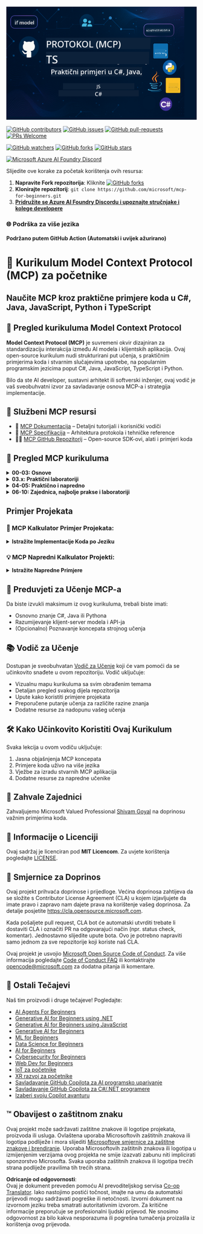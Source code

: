 <!--
CO_OP_TRANSLATOR_METADATA:
{
  "original_hash": "a94f85d76c34db9e2230c3d70787d320",
  "translation_date": "2025-06-27T15:23:45+00:00",
  "source_file": "README.md",
  "language_code": "hr"
}
-->
![MCP-for-beginners](../../translated_images/mcp-beginners.2ce2b317996369ff66c5b72e25eff9d4288ab2741fc70c0b4e523d1ae1e249fd.hr.png) 

[![GitHub contributors](https://img.shields.io/github/contributors/microsoft/mcp-for-beginners.svg)](https://GitHub.com/microsoft/mcp-for-beginners/graphs/contributors)
[![GitHub issues](https://img.shields.io/github/issues/microsoft/mcp-for-beginners.svg)](https://GitHub.com/microsoft/mcp-for-beginners/issues)
[![GitHub pull-requests](https://img.shields.io/github/issues-pr/microsoft/mcp-for-beginners.svg)](https://GitHub.com/microsoft/mcp-for-beginners/pulls)
[![PRs Welcome](https://img.shields.io/badge/PRs-welcome-brightgreen.svg?style=flat-square)](http://makeapullrequest.com)

[![GitHub watchers](https://img.shields.io/github/watchers/microsoft/mcp-for-beginners.svg?style=social&label=Watch)](https://GitHub.com/microsoft/mcp-for-beginners/watchers)
[![GitHub forks](https://img.shields.io/github/forks/microsoft/mcp-for-beginners.svg?style=social&label=Fork)](https://GitHub.com/microsoft/mcp-for-beginners/fork)
[![GitHub stars](https://img.shields.io/github/stars/microsoft/mcp-for-beginners?style=social&label=Star)](https://GitHub.com/microsoft/mcp-for-beginners/stargazers)


[![Microsoft Azure AI Foundry Discord](https://dcbadge.vercel.app/api/server/ByRwuEEgH4)](https://discord.com/invite/ByRwuEEgH4)


Slijedite ove korake za početak korištenja ovih resursa:
1. **Napravite Fork repozitorija**: Kliknite [![GitHub forks](https://img.shields.io/github/forks/microsoft/mcp-for-beginners.svg?style=social&label=Fork)](https://GitHub.com/microsoft/mcp-for-beginners/fork)
2. **Klonirajte repozitorij**:   `git clone https://github.com/microsoft/mcp-for-beginners.git`
3. [**Pridružite se Azure AI Foundry Discordu i upoznajte stručnjake i kolege developere**](https://discord.com/invite/ByRwuEEgH4)


### 🌐 Podrška za više jezika

#### Podržano putem GitHub Action (Automatski i uvijek ažurirano)

# 🚀 Kurikulum Model Context Protocol (MCP) za početnike

## **Naučite MCP kroz praktične primjere koda u C#, Java, JavaScript, Python i TypeScript**

## 🧠 Pregled kurikuluma Model Context Protocol

**Model Context Protocol (MCP)** je suvremeni okvir dizajniran za standardizaciju interakcija između AI modela i klijentskih aplikacija. Ovaj open-source kurikulum nudi strukturirani put učenja, s praktičnim primjerima koda i stvarnim slučajevima upotrebe, na popularnim programskim jezicima poput C#, Java, JavaScript, TypeScript i Python.

Bilo da ste AI developer, sustavni arhitekt ili softverski inženjer, ovaj vodič je vaš sveobuhvatni izvor za savladavanje osnova MCP-a i strategija implementacije.

## 🔗 Službeni MCP resursi

- 📘 [MCP Dokumentacija](https://modelcontextprotocol.io/) – Detaljni tutorijali i korisnički vodiči  
- 📜 [MCP Specifikacija](https://spec.modelcontextprotocol.io/) – Arhitektura protokola i tehničke reference  
- 🧑‍💻 [MCP GitHub Repozitorij](https://github.com/modelcontextprotocol) – Open-source SDK-ovi, alati i primjeri koda  

## 🧭 Pregled MCP kurikuluma

<details>
  <summary><strong>00-03: Osnove</strong></summary>

- **00. Uvod u MCP**  
  Pregled Model Context Protocola i njegova važnost u AI procesima. [Pročitaj više](./00-Introduction/README.md)
- **01. Objašnjenje osnovnih pojmova**  
  Dubinska analiza ključnih pojmova MCP-a. [Pročitaj više](./01-CoreConcepts/README.md)
- **02. Sigurnost u MCP-u**  
  Sigurnosne prijetnje i najbolje prakse. [Pročitaj više](./02-Security/README.md)
- **03. Početak rada s MCP-om**  
  Postavljanje okruženja, osnovni serveri/klijenti, integracija. [Pročitaj više](./03-GettingStarted/README.md)
</details>

<details>
  <summary><strong>03.x: Praktični laboratoriji</strong></summary>

- **3.1. Prvi server** – [Vodič](./03-GettingStarted/01-first-server/README.md)
- **3.2. Prvi klijent** – [Vodič](./03-GettingStarted/02-client/README.md)
- **3.3. Klijent s LLM-om** – [Vodič](./03-GettingStarted/03-llm-client/README.md)
- **3.4. Korištenje servera u Visual Studio Codeu** – [Vodič](./03-GettingStarted/04-vscode/README.md)
- **3.5. Kreiranje servera koristeći SSE** – [Vodič](./03-GettingStarted/05-sse-server/README.md)
- **3.6. HTTP Streaming** – [Vodič](./03-GettingStarted/06-http-streaming/README.md)
- **3.7. Korištenje AI Toolkit-a** – [Vodič](./03-GettingStarted/07-aitk/README.md)
- **3.8. Testiranje vašeg servera** – [Vodič](./03-GettingStarted/08-testing/README.md)
- **3.9. Deploy vašeg servera** – [Vodič](./03-GettingStarted/09-deployment/README.md)
</details>

<details>
  <summary><strong>04-05: Praktično i napredno</strong></summary>

- **04. Praktična implementacija**  
  SDK-ovi, debugiranje, testiranje, ponovno upotrebljivi predlošci promptova. [Pročitaj više](./04-PracticalImplementation/README.md)
- **05. Napredne teme u MCP-u**  
  Multimodalni AI, skaliranje, enterprise upotreba. [Pročitaj više](./05-AdvancedTopics/README.md)
- **5.1. MCP integracija s Azureom** – [Vodič](./05-AdvancedTopics/mcp-integration/README.md)
- **5.2. Multimodalnost** – [Vodič](./05-AdvancedTopics/mcp-multi-modality/README.md)
- **5.3. MCP OAuth2 demo** – [Vodič](./05-AdvancedTopics/mcp-oauth2-demo/README.md)
- **5.4. Root Contexts** – [Vodič](./05-AdvancedTopics/mcp-root-contexts/README.md)
- **5.5. Routing** – [Vodič](./05-AdvancedTopics/mcp-routing/README.md)
- **5.6. Sampling** – [Vodič](./05-AdvancedTopics/mcp-sampling/README.md)
- **5.7. Skaliranje** – [Vodič](./05-AdvancedTopics/mcp-scaling/README.md)
- **5.8. Sigurnost** – [Vodič](./05-AdvancedTopics/mcp-security/README.md)
- **5.9. Web Search MCP** – [Vodič](./05-AdvancedTopics/web-search-mcp/README.md)
- **5.10. Realtime Streaming** – [Vodič](./05-AdvancedTopics/mcp-realtimestreaming/README.md)
- **5.11. Realtime Web Search** – [Vodič](./05-AdvancedTopics/mcp-realtimesearch/README.md)
- **5.12. Entra ID autentikacija za Model Context Protocol servere** – [Vodič](./05-AdvancedTopics/mcp-security-entra/README.md)
</details>

<details>
  <summary><strong>06-10: Zajednica, najbolje prakse i laboratoriji</strong></summary>
- **06. Doprinosi Zajednice** – [Vodič](./06-CommunityContributions/README.md)
- **07. Uvidi iz Rane Primjene** – [Vodič](./07-LessonsFromEarlyAdoption/README.md)
- **08. Najbolje Prakse za MCP** – [Vodič](./08-BestPractices/README.md)
- **09. MCP Studije Slučaja** – [Vodič](./09-CaseStudy/README.md)
- **10. Optimizacija AI Radnih Tokova: Izrada MCP Servera s AI Toolkitom** – [Hands On Lab](./10-StreamliningAIWorkflowsBuildingAnMCPServerWithAIToolkit/README.md)
</details>

## Primjer Projekata

### 🧮 MCP Kalkulator Primjer Projekata:
<details>
  <summary><strong>Istražite Implementacije Koda po Jeziku</strong></summary>

  - [C# MCP Server Primjer](./03-GettingStarted/samples/csharp/README.md)
  - [Java MCP Kalkulator](./03-GettingStarted/samples/java/calculator/README.md)
  - [JavaScript MCP Demo](./03-GettingStarted/samples/javascript/README.md)
  - [Python MCP Server](../../03-GettingStarted/samples/python/mcp_calculator_server.py)
  - [TypeScript MCP Primjer](./03-GettingStarted/samples/typescript/README.md)

</details>

### 💡 MCP Napredni Kalkulator Projekti:
<details>
  <summary><strong>Istražite Napredne Primjere</strong></summary>

  - [Napredni C# Primjer](./04-PracticalImplementation/samples/csharp/README.md)
  - [Java Primjer Container Aplikacije](./04-PracticalImplementation/samples/java/containerapp/README.md)
  - [JavaScript Napredni Primjer](./04-PracticalImplementation/samples/javascript/README.md)
  - [Python Složena Implementacija](../../04-PracticalImplementation/samples/python/mcp_sample.py)
  - [TypeScript Container Primjer](./04-PracticalImplementation/samples/typescript/README.md)

</details>


## 🎯 Preduvjeti za Učenje MCP-a

Da biste izvukli maksimum iz ovog kurikuluma, trebali biste imati:

- Osnovno znanje C#, Java ili Pythona  
- Razumijevanje klijent-server modela i API-ja  
- (Opcionalno) Poznavanje koncepata strojnog učenja  

## 📚 Vodič za Učenje

Dostupan je sveobuhvatan [Vodič za Učenje](./study_guide.md) koji će vam pomoći da se učinkovito snađete u ovom repozitoriju. Vodič uključuje:

- Vizualnu mapu kurikuluma sa svim obrađenim temama  
- Detaljan pregled svakog dijela repozitorija  
- Upute kako koristiti primjere projekata  
- Preporučene putanje učenja za različite razine znanja  
- Dodatne resurse za nadopunu vašeg učenja  

## 🛠️ Kako Učinkovito Koristiti Ovaj Kurikulum

Svaka lekcija u ovom vodiču uključuje:

1. Jasna objašnjenja MCP koncepata  
2. Primjere koda uživo na više jezika  
3. Vježbe za izradu stvarnih MCP aplikacija  
4. Dodatne resurse za napredne učenike  


## 🌟 Zahvale Zajednici

Zahvaljujemo Microsoft Valued Professional [Shivam Goyal](https://www.linkedin.com/in/shivam2003/) na doprinosu važnim primjerima koda.

## 📜 Informacije o Licenciji

Ovaj sadržaj je licenciran pod **MIT Licencom**. Za uvjete korištenja pogledajte [LICENSE](../../LICENSE).

## 🤝 Smjernice za Doprinos

Ovaj projekt prihvaća doprinose i prijedloge. Većina doprinosa zahtijeva da se složite s Contributor License Agreement (CLA) u kojem izjavljujete da imate pravo i zapravo nam dajete prava na korištenje vašeg doprinosa. Za detalje posjetite <https://cla.opensource.microsoft.com>.

Kada pošaljete pull request, CLA bot će automatski utvrditi trebate li dostaviti CLA i označiti PR na odgovarajući način (npr. status check, komentar). Jednostavno slijedite upute bota. Ovo je potrebno napraviti samo jednom za sve repozitorije koji koriste naš CLA.

Ovaj projekt je usvojio [Microsoft Open Source Code of Conduct](https://opensource.microsoft.com/codeofconduct/). Za više informacija pogledajte [Code of Conduct FAQ](https://opensource.microsoft.com/codeofconduct/faq/) ili kontaktirajte [opencode@microsoft.com](mailto:opencode@microsoft.com) za dodatna pitanja ili komentare.

## 🎒 Ostali Tečajevi  
Naš tim proizvodi i druge tečajeve! Pogledajte:

- [AI Agents For Beginners](https://github.com/microsoft/ai-agents-for-beginners?WT.mc_id=academic-105485-koreyst)  
- [Generative AI for Beginners using .NET](https://github.com/microsoft/Generative-AI-for-beginners-dotnet?WT.mc_id=academic-105485-koreyst)  
- [Generative AI for Beginners using JavaScript](https://github.com/microsoft/generative-ai-with-javascript?WT.mc_id=academic-105485-koreyst)  
- [Generative AI for Beginners](https://github.com/microsoft/generative-ai-for-beginners?WT.mc_id=academic-105485-koreyst)  
- [ML for Beginners](https://aka.ms/ml-beginners?WT.mc_id=academic-105485-koreyst)  
- [Data Science for Beginners](https://aka.ms/datascience-beginners?WT.mc_id=academic-105485-koreyst)  
- [AI for Beginners](https://aka.ms/ai-beginners?WT.mc_id=academic-105485-koreyst)  
- [Cybersecurity for Beginners](https://github.com/microsoft/Security-101??WT.mc_id=academic-96948-sayoung)  
- [Web Dev for Beginners](https://aka.ms/webdev-beginners?WT.mc_id=academic-105485-koreyst)
- [IoT za početnike](https://aka.ms/iot-beginners?WT.mc_id=academic-105485-koreyst)
- [XR razvoj za početnike](https://github.com/microsoft/xr-development-for-beginners?WT.mc_id=academic-105485-koreyst)
- [Savladavanje GitHub Copilota za AI programsko uparivanje](https://aka.ms/GitHubCopilotAI?WT.mc_id=academic-105485-koreyst)
- [Savladavanje GitHub Copilota za C#/.NET programere](https://github.com/microsoft/mastering-github-copilot-for-dotnet-csharp-developers?WT.mc_id=academic-105485-koreyst)
- [Izaberi svoju Copilot avanturu](https://github.com/microsoft/CopilotAdventures?WT.mc_id=academic-105485-koreyst)


## ™️ Obavijest o zaštitnom znaku

Ovaj projekt može sadržavati zaštitne znakove ili logotipe projekata, proizvoda ili usluga. Ovlaštena uporaba Microsoftovih
zaštitnih znakova ili logotipa podliježe i mora slijediti
[Microsoftove smjernice za zaštitne znakove i brendiranje](https://www.microsoft.com/legal/intellectualproperty/trademarks/usage/general).
Uporaba Microsoftovih zaštitnih znakova ili logotipa u izmijenjenim verzijama ovog projekta ne smije izazvati zabunu niti implicirati sponzorstvo Microsofta.
Svaka uporaba zaštitnih znakova ili logotipa trećih strana podliježe pravilima tih trećih strana.

**Odricanje od odgovornosti**:  
Ovaj je dokument preveden pomoću AI prevoditeljskog servisa [Co-op Translator](https://github.com/Azure/co-op-translator). Iako nastojimo postići točnost, imajte na umu da automatski prijevodi mogu sadržavati pogreške ili netočnosti. Izvorni dokument na izvornom jeziku treba smatrati autoritativnim izvorom. Za kritične informacije preporučuje se profesionalni ljudski prijevod. Ne snosimo odgovornost za bilo kakva nesporazuma ili pogrešna tumačenja proizašla iz korištenja ovog prijevoda.